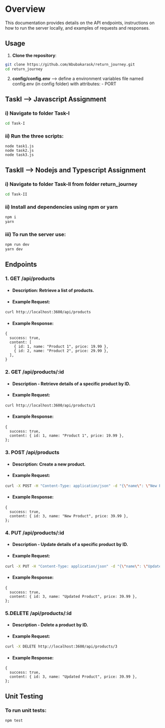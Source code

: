 # Overview
This documentation provides details on the API endpoints, instructions on how to run the server locally, and examples of requests and responses.

## Usage
1. **Clone the repository**:
```bash
git clone https://github.com/Abubakarask/return_journey.git
cd return_journey
```

2. **config/config.env** --> define a environment variables file named config.env (in config folder) with attributes:
                          - PORT

## TaskI --> Javascript Assignment
### i) Navigate to folder Task-I
```bash
cd Task-I
```

### ii) Run the three scripts:
```
node task1.js
node task2.js
node task3.js
```

## TaskII --> Nodejs and Typescript Assignment
### i) Navigate to folder Task-II from folder return_journey
```bash
cd Task-II
```

### ii) Install and dependencies using npm or yarn
```bash
npm i
yarn
```

### iii) To run the server use:
```bash
npm run dev
yarn dev
```

## Endpoints
### 1. GET /api/products

- #### Description: Retrieve a list of products.
- #### Example Request:
```bash
curl http://localhost:3600/api/products
```
- #### Example Response:
```
{
  success: true,
  content: [
    { id: 1, name: "Product 1", price: 19.99 },
    { id: 2, name: "Product 2", price: 29.99 },
  ],
}
```

### 2. GET /api/products/:id

- #### Description - Retrieve details of a specific product by ID.
- #### Example Request:
```bash
curl http://localhost:3600/api/products/1 
```
- #### Example Response:
```
{
  success: true,
  content: { id: 1, name: "Product 1", price: 19.99 },
};
```

### 3. POST /api/products

- #### Description: Create a new product.
- #### Example Request:
```bash
curl -X POST -H "Content-Type: application/json" -d "{\"name\": \"New Product\", \"price\": 39.99}" http://localhost:3600/api/products
```
- #### Example Response:
```
{
  success: true,
  content: { id: 3, name: "New Product", price: 39.99 },
};
```

### 4. PUT /api/products/:id

- #### Description - Update details of a specific product by ID.
- #### Example Request:
```bash
curl -X PUT -H "Content-Type: application/json" -d "{\"name\": \"Updated Product\", \"price\": 39.99}" http://localhost:3600/api/products/3
```
- #### Example Response:
```
{
  success: true,
  content: { id: 3, name: "Updated Product", price: 39.99 },
};
```

### 5.DELETE /api/products/:id

- #### Description - Delete a product by ID.
- #### Example Request:
```bash
curl -X DELETE http://localhost:3600/api/products/3
```
- #### Example Response:
```
{
  success: true,
  content: { id: 3, name: "Updated Product", price: 39.99 },
};
```

## **Unit Testing**
### To run unit tests:
```bash
npm test
```
